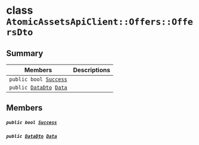 # class `AtomicAssetsApiClient::Offers::OffersDto` 

## Summary

 Members                                | Descriptions                                
----------------------------------------|---------------------------------------------
`public bool `[`Success`](#class_atomic_assets_api_client_1_1_offers_1_1_offers_dto_1a506fb037fbb6bfe8f254c021a2c3cfac) | 
`public `[`DataDto`](.github/workflows/documentation/md/AtomicAssetsApiClient--Offers--OffersDto--DataDto.md#class_atomic_assets_api_client_1_1_offers_1_1_offers_dto_1_1_data_dto)` `[`Data`](#class_atomic_assets_api_client_1_1_offers_1_1_offers_dto_1a6ed89521b3da4f30d2ab82c36d0afd13) | 

## Members

##### `public bool `[`Success`](#class_atomic_assets_api_client_1_1_offers_1_1_offers_dto_1a506fb037fbb6bfe8f254c021a2c3cfac) 

##### `public `[`DataDto`](.github/workflows/documentation/md/AtomicAssetsApiClient--Offers--OffersDto--DataDto.md#class_atomic_assets_api_client_1_1_offers_1_1_offers_dto_1_1_data_dto)` `[`Data`](#class_atomic_assets_api_client_1_1_offers_1_1_offers_dto_1a6ed89521b3da4f30d2ab82c36d0afd13) 

